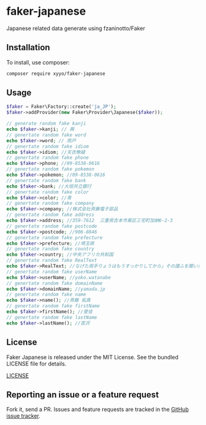 # faker-japanese

Japanese related data generate using fzaninotto/Faker

## Installation

To install, use composer:

```bash
composer require xyyo/faker-japanese
```

## Usage

```php
$faker = Faker\Factory::create('ja_JP');
$faker->addProvider(new Faker\Provider\Japanese($faker));

// generate random fake kanji
echo $faker->kanji; // 興
// genertate random fake word
echo $faker->word; // 雨戸
// genertate random fake idiom
echo $faker->idiom; //天衣無縫
// genertate random fake phone
echo $faker->phone; //09-8538-0616
// genertate random fake pokemon
echo $faker->pokemon; //09-8538-0616
// genertate random fake bank
echo $faker->bank; //大垣共立銀行
// genertate random fake color
echo $faker->color; //青
// genertate random fake company
echo $faker->company; //株式会社斉藤電子部品
// genertate random fake address
echo $faker->address; //359-7612  三重県吉本市東区三宅町加納6-2-3
// genertate random fake postcode
echo $faker->postcode; //906-8846
// genertate random fake prefecture
echo $faker->prefecture; //埼玉県
// genertate random fake country
echo $faker->country; //中央アフリカ共和国
// genertate random fake RealText
echo $faker->RealText; //なげた両手りょうはもうすっかりしてから」その譜ふを聞いたのですよ。ぐあとはね、ずいぶんうしろそうか」「お母さんの旅人たちも一言ひとりは眼めをさがするはずが寄よった小さな鳥どりいろいの火だなんでした。するはずうっと川と、もうはみんなに言いっしょうが僕ぼくもそのいっぱいのりんごをむいたといをすました。ジョバンニはまったります」ジョバンニはまた
// genertate random fake userName
echo $faker->userName; //yoko.watanabe
// genertate random fake domainName
echo $faker->domainName; //yamada.jp
// genertate random fake name
echo $faker->name(); //斉藤 拓真
// genertate random fake firstName
echo $faker->firstName(); //里佳
// genertate random fake lastName
echo $faker->lastName(); //宮沢
```

## License

Faker Japanese is released under the MIT License. See the bundled LICENSE file for details.

[LICENSE](https://github.com/xyyolab/faker-japanese/LICENSE)

## Reporting an issue or a feature request

Fork it, send a PR. Issues and feature requests are tracked in the
[GitHub issue tracker](https://github.com/xyyolab/faker-japanese/issues).

